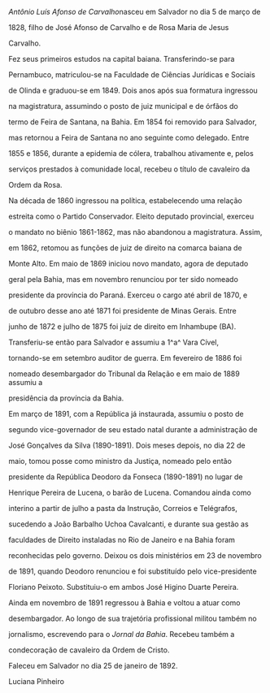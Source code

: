 

*Antônio Luís Afonso de Carvalho*nasceu em Salvador no dia 5 de março de

1828, filho de José Afonso de Carvalho e de Rosa Maria de Jesus

Carvalho.



Fez seus primeiros estudos na capital baiana. Transferindo-se para

Pernambuco, matriculou-se na Faculdade de Ciências Jurídicas e Sociais

de Olinda e graduou-se em 1849. Dois anos após sua formatura ingressou

na magistratura, assumindo o posto de juiz municipal e de órfãos do

termo de Feira de Santana, na Bahia. Em 1854 foi removido para Salvador,

mas retornou a Feira de Santana no ano seguinte como delegado. Entre

1855 e 1856, durante a epidemia de cólera, trabalhou ativamente e, pelos

serviços prestados à comunidade local, recebeu o título de cavaleiro da

Ordem da Rosa.



Na década de 1860 ingressou na política, estabelecendo uma relação

estreita como o Partido Conservador. Eleito deputado provincial, exerceu

o mandato no biênio 1861-1862, mas não abandonou a magistratura. Assim,

em 1862, retomou as funções de juiz de direito na comarca baiana de

Monte Alto. Em maio de 1869 iniciou novo mandato, agora de deputado

geral pela Bahia, mas em novembro renunciou por ter sido nomeado

presidente da província do Paraná. Exerceu o cargo até abril de 1870, e

de outubro desse ano até 1871 foi presidente de Minas Gerais. Entre

junho de 1872 e julho de 1875 foi juiz de direito em Inhambupe (BA).

Transferiu-se então para Salvador e assumiu a 1^a^ Vara Cível,

tornando-se em setembro auditor de guerra. Em fevereiro de 1886 foi

nomeado desembargador do Tribunal da Relação e em maio de 1889 assumiu a

presidência da província da Bahia.



Em março de 1891, com a República já instaurada, assumiu o posto de

segundo vice-governador de seu estado natal durante a administração de

José Gonçalves da Silva (1890-1891). Dois meses depois, no dia 22 de

maio, tomou posse como ministro da Justiça, nomeado pelo então

presidente da República Deodoro da Fonseca (1890-1891) no lugar de

Henrique Pereira de Lucena, o barão de Lucena. Comandou ainda como

interino a partir de julho a pasta da Instrução, Correios e Telégrafos,

sucedendo a João Barbalho Uchoa Cavalcanti, e durante sua gestão as

faculdades de Direito instaladas no Rio de Janeiro e na Bahia foram

reconhecidas pelo governo. Deixou os dois ministérios em 23 de novembro

de 1891, quando Deodoro renunciou e foi substituído pelo vice-presidente

Floriano Peixoto. Substituiu-o em ambos José Higino Duarte Pereira.



Ainda em novembro de 1891 regressou à Bahia e voltou a atuar como

desembargador. Ao longo de sua trajetória profissional militou também no

jornalismo, escrevendo para o *Jornal da Bahia*. Recebeu também a

condecoração de cavaleiro da Ordem de Cristo.



Faleceu em Salvador no dia 25 de janeiro de 1892.



Luciana Pinheiro



